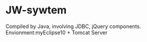 # JW-sywtem

Compiled by Java, involving JDBC, jQuery components.
Envionment:myEclipse10 + Tomcat Server

